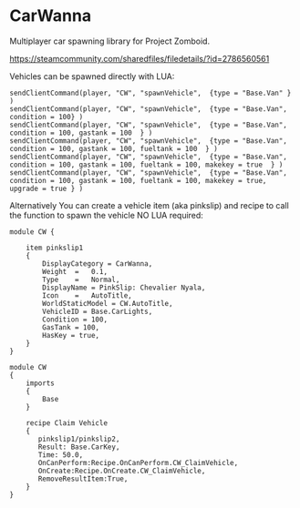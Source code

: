 # CarWanna
Multiplayer car spawning library for Project Zomboid.

https://steamcommunity.com/sharedfiles/filedetails/?id=2786560561


Vehicles can be spawned directly with LUA:
```
sendClientCommand(player, "CW", "spawnVehicle",  {type = "Base.Van" } )
sendClientCommand(player, "CW", "spawnVehicle",  {type = "Base.Van", condition = 100} )
sendClientCommand(player, "CW", "spawnVehicle",  {type = "Base.Van", condition = 100, gastank = 100  } )
sendClientCommand(player, "CW", "spawnVehicle",  {type = "Base.Van", condition = 100, gastank = 100, fueltank = 100  } )
sendClientCommand(player, "CW", "spawnVehicle",  {type = "Base.Van", condition = 100, gastank = 100, fueltank = 100, makekey = true  } )
sendClientCommand(player, "CW", "spawnVehicle",  {type = "Base.Van", condition = 100, gastank = 100, fueltank = 100, makekey = true, upgrade = true } )
```

Alternatively You can create a vehicle item (aka pinkslip) and recipe to call the function to spawn the vehicle NO LUA required:
```
module CW {

    item pinkslip1
    {
        DisplayCategory = CarWanna,
        Weight	=	0.1,
        Type	=	Normal,
        DisplayName	= PinkSlip: Chevalier Nyala,
        Icon	=	AutoTitle,
        WorldStaticModel = CW.AutoTitle,
        VehicleID = Base.CarLights,		
        Condition = 100,
        GasTank = 100,
        HasKey = true,
    }
}
 
module CW
{
    imports
    {
        Base
    }
     
    recipe Claim Vehicle
    {
       pinkslip1/pinkslip2,
       Result: Base.CarKey,
       Time: 50.0,
       OnCanPerform:Recipe.OnCanPerform.CW_ClaimVehicle,
       OnCreate:Recipe.OnCreate.CW_ClaimVehicle,
       RemoveResultItem:True,
    } 
} 


```

